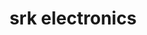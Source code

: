 ---
title: "srk electronics"
url: /vanasthaslipuram-hyderabad/srk-electronics/
shop: electronics
---
